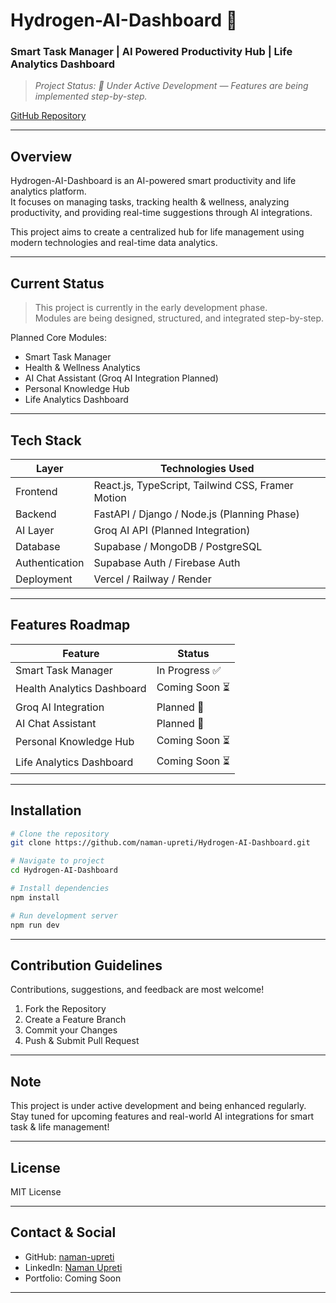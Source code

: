 
# Hydrogen-AI-Dashboard 🚀  
### Smart Task Manager | AI Powered Productivity Hub | Life Analytics Dashboard  

> *Project Status: 🚧 Under Active Development — Features are being implemented step-by-step.*

[GitHub Repository](https://github.com/naman-upreti/Hydrogen-AI-Dashboard)  

---

## Overview  

Hydrogen-AI-Dashboard is an AI-powered smart productivity and life analytics platform.  
It focuses on managing tasks, tracking health & wellness, analyzing productivity, and providing real-time suggestions through AI integrations.

This project aims to create a centralized hub for life management using modern technologies and real-time data analytics.

---

## Current Status  

> This project is currently in the early development phase.  
> Modules are being designed, structured, and integrated step-by-step.  

Planned Core Modules:  
- Smart Task Manager  
- Health & Wellness Analytics  
- AI Chat Assistant (Groq AI Integration Planned)  
- Personal Knowledge Hub  
- Life Analytics Dashboard  

---

## Tech Stack  

| Layer | Technologies Used |
|-------|------------------|
| Frontend | React.js, TypeScript, Tailwind CSS, Framer Motion |
| Backend | FastAPI / Django / Node.js (Planning Phase) |
| AI Layer | Groq AI API (Planned Integration) |
| Database | Supabase / MongoDB / PostgreSQL |
| Authentication | Supabase Auth / Firebase Auth |
| Deployment | Vercel / Railway / Render |

---

## Features Roadmap  

| Feature | Status |  
|---------|--------|  
| Smart Task Manager | In Progress ✅ |  
| Health Analytics Dashboard | Coming Soon ⏳ |  
| Groq AI Integration | Planned 🚀 |  
| AI Chat Assistant | Planned 🚀 |  
| Personal Knowledge Hub | Coming Soon ⏳ |  
| Life Analytics Dashboard | Coming Soon ⏳ |  

---

## Installation  

```bash
# Clone the repository
git clone https://github.com/naman-upreti/Hydrogen-AI-Dashboard.git

# Navigate to project
cd Hydrogen-AI-Dashboard

# Install dependencies
npm install

# Run development server
npm run dev
```

---

## Contribution Guidelines  

Contributions, suggestions, and feedback are most welcome!  

1. Fork the Repository  
2. Create a Feature Branch  
3. Commit your Changes  
4. Push & Submit Pull Request  

---

## Note  

This project is under active development and being enhanced regularly.  
Stay tuned for upcoming features and real-world AI integrations for smart task & life management!

---

## License  

MIT License  

---

## Contact & Social  

- GitHub: [naman-upreti](https://github.com/naman-upreti)  
- LinkedIn: [Naman Upreti](https://www.linkedin.com/in/naman-upreti/)  
- Portfolio: Coming Soon  

---
